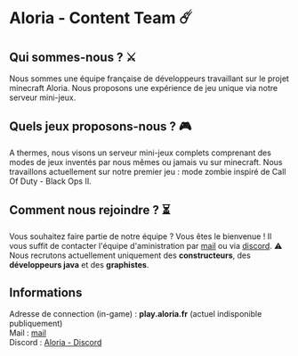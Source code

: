 # Aloria - Content Team :comet:

## Qui sommes-nous ? :crossed_swords:

Nous sommes une équipe française de développeurs travaillant sur le projet minecraft Aloria. Nous proposons une expérience de jeu unique via notre serveur mini-jeux.

## Quels jeux proposons-nous ? 🎮

A thermes, nous visons un serveur mini-jeux complets comprenant des modes de jeux inventés par nous mêmes ou jamais vu sur minecraft. Nous travaillons actuellement sur notre
premier jeu : mode zombie inspiré de Call Of Duty - Black Ops II.

## Comment nous rejoindre ? :hourglass_flowing_sand:

Vous souhaitez faire partie de notre équipe ? Vous êtes le bienvenue ! Il vous suffit de contacter l'équipe d'aministration par [mail](weathox@gmail.com) ou via [discord](https://discord.gg/pUkaFdWeP4).
:warning: Nous recrutons actuellement uniquement des **constructeurs**, des **développeurs java** et des **graphistes**.

## Informations

Adresse de connection (in-game) : **play.aloria.fr** (actuel indisponible publiquement)                                                  
Mail : [mail](weathox@gmail.fr)                                                                      
Discord : [Aloria - Discord](https://discord.gg/pUkaFdWeP4)
